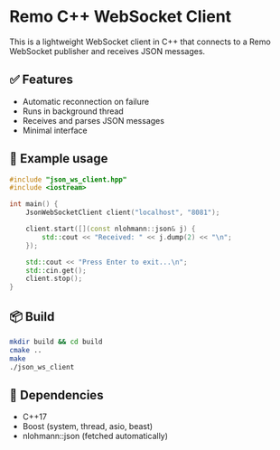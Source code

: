 # Remo C++ WebSocket Client

This is a lightweight WebSocket client in C++ that connects to a Remo WebSocket publisher and receives JSON messages.

## ✅ Features

- Automatic reconnection on failure
- Runs in background thread
- Receives and parses JSON messages
- Minimal interface

## 🔧 Example usage

```cpp
#include "json_ws_client.hpp"
#include <iostream>

int main() {
    JsonWebSocketClient client("localhost", "8081");

    client.start([](const nlohmann::json& j) {
        std::cout << "Received: " << j.dump(2) << "\n";
    });

    std::cout << "Press Enter to exit...\n";
    std::cin.get();
    client.stop();
}
````

## 📦 Build

```bash
mkdir build && cd build
cmake ..
make
./json_ws_client
```

## 📝 Dependencies

* C++17
* Boost (system, thread, asio, beast)
* nlohmann::json (fetched automatically)